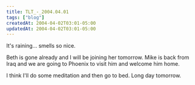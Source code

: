 ```yaml
---
title: TLT_-_2004.04.01
tags: ["blog"]
createdAt: 2004-04-02T03:01-05:00
updatedAt: 2004-04-02T03:01-05:00
---
```


It's raining... smells so nice.

Beth is gone already and I will be joining her tomorrow. Mike is back from Iraq and we are going to Phoenix to visit him and welcome him home.

I think I'll do some meditation and then go to bed. Long day tomorrow.

